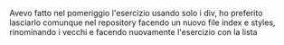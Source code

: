 Avevo fatto nel pomeriggio l'esercizio usando solo i div, ho preferito lasciarlo comunque nel repository facendo un nuovo file index e styles, rinominando i vecchi e facendo nuovamente l'esercizio con la lista